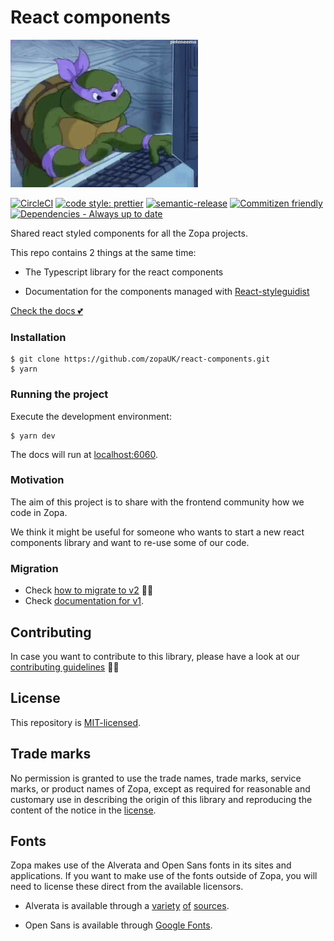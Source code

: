# React components

<img src="./etc/images/turtle.gif" />

[![CircleCI](https://circleci.com/gh/zopaUK/react-components/tree/master.svg?style=svg)](https://circleci.com/gh/zopaUK/react-components/tree/master)
[![code style: prettier](https://img.shields.io/badge/code_style-prettier-ff69b4.svg?style=flat-square)](https://github.com/prettier/prettier)
[![semantic-release](https://img.shields.io/badge/%20%20%F0%9F%93%A6%F0%9F%9A%80-semantic--release-e10079.svg)](https://github.com/semantic-release/semantic-release)
[![Commitizen friendly](https://img.shields.io/badge/commitizen-friendly-brightgreen.svg)](http://commitizen.github.io/cz-cli/)
[![Dependencies - Always up to date](https://img.shields.io/badge/always-up_to_date-brightgreen.svg)](https://help.github.com/en/articles/configuring-automated-security-fixes)

Shared react styled components for all the Zopa projects.

This repo contains 2 things at the same time:

- The Typescript library for the react components

- Documentation for the components managed with [React-styleguidist](https://react-styleguidist.js.org)

[Check the docs 💕](https://zopauk.github.io/react-components/)

### Installation

```
$ git clone https://github.com/zopaUK/react-components.git
$ yarn
```

### Running the project

Execute the development environment:

```
$ yarn dev
```

The docs will run at [localhost:6060](http://localhost:6060).

### Motivation

The aim of this project is to share with the frontend community how we code in Zopa.

We think it might be useful for someone who wants to start a new react components library and want to re-use some of our code.

### Migration

- Check [how to migrate to v2](./etc/docs/migration-v2.md) 🏃🏻
- Check [documentation for v1](https://zopauk.github.io/react-components/v1).

## Contributing

In case you want to contribute to this library, please have a look at our [contributing guidelines](./CONTRIBUTING.md) 🙌🏼

## License

This repository is [MIT-licensed](./LICENSE).

## Trade marks

No permission is granted to use the trade names, trade marks, service marks, or product names of Zopa, except as required for reasonable and customary use in describing the origin of this library and reproducing the content of the notice in the [license](./LICENSE).

## Fonts

Zopa makes use of the Alverata and Open Sans fonts in its sites and applications. If you want to make use of the fonts outside of Zopa, you will need to license these direct from the available licensors.

- Alverata is available through a [variety](https://www.myfonts.com/fonts/type-together/alverata/) [of](https://fonts.adobe.com/fonts/alverata) [sources](https://www.type-together.com/alverata-font).

- Open Sans is available through [Google Fonts](https://fonts.google.com/).
